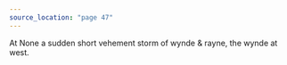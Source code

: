 ```yaml
---
source_location: "page 47"
---
```

At None a sudden short vehement storm of wynde & rayne, the wynde at west.
